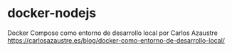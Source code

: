 # docker-nodejs
Docker Compose como entorno de desarrollo local por Carlos Azaustre
https://carlosazaustre.es/blog/docker-como-entorno-de-desarrollo-local/
